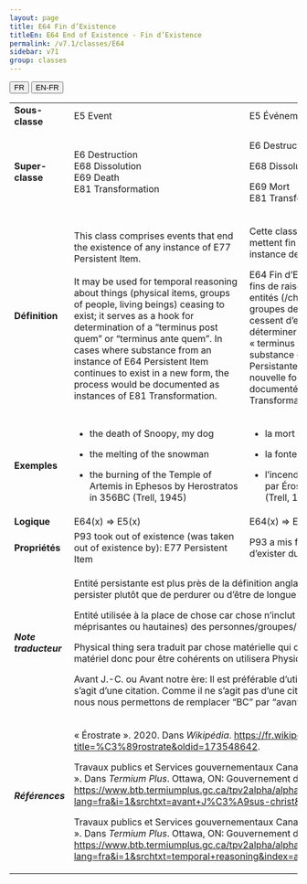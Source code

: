 ```yaml
---
layout: page
title: E64 Fin d’Existence
titleEn: E64 End of Existence - Fin d’Existence
permalink: /v7.1/classes/E64
sidebar: v71
group: classes
---
```


<div class="lang-buttons">
  <button id="fr" class="activate">FR</button>
  <button id="en-fr">EN-FR</button>
</div>

<table>
<tbody>
<tr class="odd">
<td><strong>Sous-classe</strong></td>
<td class="en">E5 Event</td>
<td>E5 Événement (/Évènement)</td>
</tr>
<tr class="even">
<td><strong>Super-classe</strong></td>
<td class="en">E6 Destruction<br />
E68 Dissolution<br />
E69 Death<br />
E81 Transformation</td>
<td><p>E6 Destruction</p>
<p>E68 Dissolution</p>
<p>E69 Mort<br />
E81 Transformation</p></td>
</tr>
<tr class="odd">
<td><strong>Définition</strong></td>
<td class="en">This class comprises events that end the existence of any instance of E77 Persistent Item.<br />
<br />
It may be used for temporal reasoning about things (physical items, groups of people, living beings) ceasing to exist; it serves as a hook for determination of a “terminus post quem” or “terminus ante quem”. In cases where substance from an instance of E64 Persistent Item continues to exist in a new form, the process would be documented as instances of E81 Transformation.</td>
<td><p>Cette classe comprend les événements qui mettent fin à l’existence de n’importe quelle instance de E77 Entité Persistante.</p>
<p>E64 Fin d’Existence peut être utilisée à des fins de raisonnement temporel sur des entités (/choses?) (entités matérielles, groupes de personnes, êtres vivants) qui cessent d’exister; cette classe permet de déterminer le « terminus post quem » ou le « terminus ante quem ». Dans les cas où la substance d’une instance de E77 Entité Persistante continue d’exister dans une nouvelle forme, le processus serait documenté comme des instances de E81 Transformation.</p></td>
</tr>
<tr class="even">
<td><strong>Exemples</strong></td>
<td class="en"><ul>
<li><p>the death of Snoopy, my dog</p></li>
<li><p>the melting of the snowman</p></li>
<li><p>the burning of the Temple of Artemis in Ephesos by Herostratos in 356BC (Trell, 1945)</p></li>
</ul></td>
<td><ul>
<li><p>la mort de Snoopy, mon chien</p></li>
<li><p>la fonte du bonhomme de neige</p></li>
<li><p>l’incendie du Temple d’Artémis à Éphèse par Érostrate en 356 avant notre ère (Trell, 1945)</p></li>
</ul></td>
</tr>
<tr class="odd">
<td><strong>Logique</strong></td>
<td class="en">E64(x) ⇒ E5(x)</td>
<td>E64(x) ⇒ E5(x)</td>
</tr>
<tr class="even">
<td><strong>Propriétés</strong></td>
<td class="en">P93 took out of existence (was taken out of existence by): E77 Persistent Item</td>
<td>P93 a mis fin à l’existence de (a cessé d’exister du fait de): E77 Entité Persistante</td>
</tr>
<tr class="odd">
<td><strong><em>Note traducteur</em></strong></td>
<td colspan="2"><p>Entité persistante est plus près de la définition anglaise qui porte sur le fait de persister plutôt que de perdurer ou d’être de longue durée.</p>
<p>Entité utilisée à la place de chose car chose n’inclut pas (à l’exception de désignation méprisantes ou hautaines) des personnes/groupes/humains.</p>
<p>Physical thing sera traduit par chose matérielle qui comprend Physical Object-Objet matériel donc pour être cohérents on utilisera Physical Item - entité matérielle.</p>
<p>Avant J.-C. ou Avant notre ère: Il est préférable d’utiliser avant notre ère, mais il s’agit d’une citation. Comme il ne s’agit pas d’une citation, mais d’une paraphrase, nous nous permettons de remplacer “BC” par “avant notre ère”.</p></td>

</tr>
<tr class="even">
<td><strong><em>Références</em></strong></td>
<td colspan="2"><p>« Érostrate ». 2020. Dans <em>Wikipédia</em>. <a href="https://fr.wikipedia.org/w/index.php?title=%C3%89rostrate&amp;oldid=173548642"><span class="underline">https://fr.wikipedia.org/w/index.php?title=%C3%89rostrate&amp;oldid=173548642</span></a>.</p>
<p>Travaux publics et Services gouvernementaux Canada. 1997. « avant Jésus-Christ ». Dans <em>Termium Plus</em>. Ottawa, ON: Gouvernement du Canada. <a href="https://www.btb.termiumplus.gc.ca/tpv2alpha/alpha-fra.html?lang=fra&amp;i=1&amp;srchtxt=avant+J%C3%A9sus-christ&amp;codom2nd_wet=1#resultrecs"><span class="underline">https://www.btb.termiumplus.gc.ca/tpv2alpha/alpha-fra.html?lang=fra&amp;i=1&amp;srchtxt=avant+J%C3%A9sus-christ&amp;codom2nd_wet=1#resultrecs</span></a>.</p>
<p>Travaux publics et Services gouvernementaux Canada. 2009. « temporal reasoning ». Dans <em>Termium Plus</em>. Ottawa, ON: Gouvernement du Canada. <a href="https://www.btb.termiumplus.gc.ca/tpv2alpha/alpha-fra.html?lang=fra&amp;i=1&amp;srchtxt=temporal+reasoning&amp;index=alt&amp;codom2nd_wet=1#resultrecs"><span class="underline">https://www.btb.termiumplus.gc.ca/tpv2alpha/alpha-fra.html?lang=fra&amp;i=1&amp;srchtxt=temporal+reasoning&amp;index=alt&amp;codom2nd_wet=1#resultrecs</span></a>.</p></td>

</tr>
</tbody>
</table>
